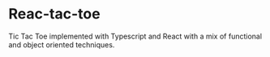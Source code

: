 # Reac-tac-toe

Tic Tac Toe implemented with Typescript and React with a mix of functional and object oriented techniques.
